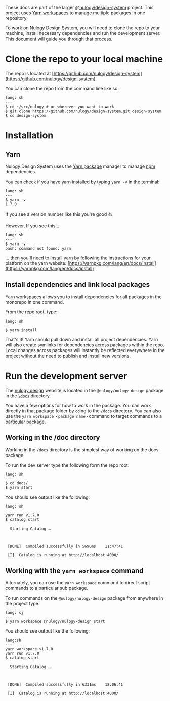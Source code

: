 These docs are part of the larger [@nulogy/design-system](https://github.com/nulogy/design-system) project. This project uses [Yarn workspaces](https://yarnpkg.com/lang/en/docs/workspaces/) to manage multiple packages in one repository.

To work on Nulogy Design System, you will need to clone the repo to your machine, install necessary dependencies and run the development server. This document will guide you through that process.

# Clone the repo to your local machine

The repo is located at [https://github.com/nulogy/design-system](https://github.com/nulogy/design-system). 

You can clone the repo from the command line like so:

```code
lang: sh
---
$ cd ~/src/nulogy # or wherever you want to work
$ git clone https://github.com/nulogy/design-system.git design-system
$ cd design-system
```

# Installation

## Yarn

Nulogy Design System uses the [Yarn package](https://yarnpkg.com/) manager to manage [npm](https://www.npmjs.com/) dependencies. 

You can check if you have yarn installed by typing `yarn -v` in the terminal: 


```code
lang: sh
---
$ yarn -v
1.7.0 
```

If you see a version number like this you're good 👍

However, If you see this... 

```code
lang: sh
---
$ yarn -v
bash: command not found: yarn 
```

 ... then you'll need to install yarn by following the instructions for your platform on the yarn website: [https://yarnpkg.com/lang/en/docs/install](https://yarnpkg.com/lang/en/docs/install)

## Install dependencies and link local packages

Yarn workspaces allows you to install dependencies for all packages in the monorepo in one command.

From the repo root, type:

```code
lang: sh
---
$ yarn install
```

That's it! Yarn should pull down and install all project dependencies. Yarn will also create symlinks for dependencies across packages within the repo. Local changes across packages will instantly be reflected everywhere in the project without the need to publish and install new versions.

# Run the development server

The [nulogy.design](http://nulgoy.design) website is located in the `@nulogy/nulogy-design` package in the [`\docs`](https://github.com/nulogy/design-system/tree/master/docs) directory. 

You have a few options for how to work in the package. You can work directly in that package folder by `cd`ing to the `/docs` directory. You can also use the `yarn workspace <package name>` command to target commands to a particular package.

## Working in the /doc directory

Working in the `/docs` directory is the simplest way of working on the docs package. 

To run the dev server type the following form the repo root:

```code
lang: sh
---
$ cd docs/
$ yarn start
```

You should see output like the following:

```code
lang: sh
---
yarn run v1.7.0
$ catalog start

  Starting Catalog …



 [DONE]  Compiled successfully in 5690ms    11:47:41

 [I]  Catalog is running at http://localhost:4000/
```

## Working with the `yarn workspace` command

Alternately, you can use the `yarn workspace` command to direct script commands to a particular sub package. 

To run commands on the `@nulogy/nulogy-design` package from anywhere in the project type:

```code
lang: sj
---
$ yarn workspace @nulogy/nulogy-design start
```

You should see output like the following:

```code
lang:sh
---
yarn workspace v1.7.0
yarn run v1.7.0
$ catalog start

  Starting Catalog …



 [DONE]  Compiled successfully in 6331ms    12:06:41

 [I]  Catalog is running at http://localhost:4000/
 ```





